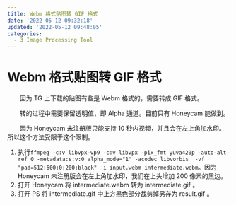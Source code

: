 ```yaml
---
title: Webm 格式贴图转 GIF 格式
date: '2022-05-12 09:32:18'
updated: '2022-05-12 09:48:05'
categories:
  - 3 Image Processing Tool
---
```

# Webm 格式贴图转 GIF 格式

　　因为 TG 上下载的贴图有些是 Webm 格式的，需要转成 GIF 格式。

　　转的过程中需要保留透明值，即 Alpha 通道。目前只有 Honeycam 能做到。

　　因为 Honeycam 未注册版只能支持 10 秒内视频，并且会在左上角加水印。所以这个方法受限于这个限制。

1. 执行`ffmpeg -c:v libvpx-vp9 -c:v libvpx -pix_fmt yuva420p -auto-alt-ref 0 -metadata:s:v:0 alpha_mode="1" -acodec libvorbis  -vf "pad=512:600:0:200:black" -i input.webm intermediate.webm`。因为 Honeycam 未注册版会在左上角加水印，我们在上头增加 200 像素的黑边。
2. 打开 Honeycam 将 intermediate.webm 转为 intermediate.gif 。
3. 打开 PS 将 intermediate.gif 中上方黑色部分裁剪掉另存为 result.gif 。
